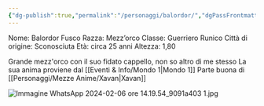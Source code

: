 ```yaml
---
{"dg-publish":true,"permalink":"/personaggi/balordor/","dgPassFrontmatter":true}
---
```


Nome: Balordor Fusco
Razza: Mezz’orco
Classe: Guerriero Runico
Città di origine: Sconosciuta
Età: circa 25 anni
Altezza: 1,80


Grande mezz'orco con il suo fidato cappello, non so altro di me stesso
La sua anima proviene dal [[Eventi & Info/Mondo 1\|Mondo 1]]
Parte buona di [[Personaggi/Mezze Anime/Xavan\|Xavan]]  

![Immagine WhatsApp 2024-02-06 ore 14.19.54_9091a403 1.jpg](/img/user/Immagine%20WhatsApp%202024-02-06%20ore%2014.19.54_9091a403%201.jpg)